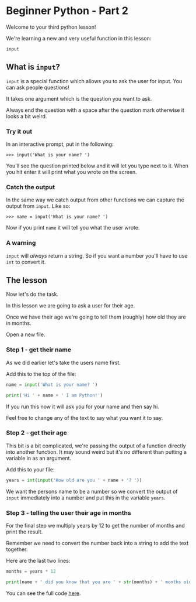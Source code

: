 # Beginner Python - Part 2

Welcome to your third python lesson!

We're learning a new and very useful function in this lesson:

`input`

## What is `input`?

`input` is a special function which allows you to ask the user for
input. You can ask people questions!

It takes one argument which is the question you want to ask.

Always end the question with a space after the question mark
 otherwise it looks a bit weird.

### Try it out

In an interactive prompt, put in the following:

    >>> input('What is your name? ')

You'll see the question printed below and it will let you type next
to it. When you hit enter it will print what you wrote on the 
screen.

### Catch the output

In the same way we catch output from other functions we can capture
the output from `input`. Like so:

    >>> name = input('What is your name? ')

Now if you print `name` it will tell you what the user wrote.

### A warning

`input` will _always_ return a string. So if you want a number you'll
have to use `int` to convert it.

## The lesson

Now let's do the task.

In this lesson we are going to ask a user for their age.

Once we have their age we're going to tell them (roughly) how old
they are in months.

Open a new file.

### Step 1 - get their name

As we did earlier let's take the users name first.

Add this to the top of the file:

```python
name = input('What is your name? ')

print('Hi ' + name + ' I am Python!')
```

If you run this now it will ask you for your name and then say hi.

Feel free to change any of the text to say what you want it to say.

### Step 2 - get their age

This bit is a bit complicated, we're passing the output of a function
directly into another function. It may sound weird but it's no
different than putting a variable in as an argument.

Add this to your file:

```python
years = int(input('How old are you ' + name + '? '))
``` 

We want the persons name to be a number so we convert the output of 
`input` immediately into a number and put this in the variable `years`.

### Step 3 - telling the user their age in months

For the final step we multiply years by 12 to get the number of months
and print the result.

Remember we need to convert the number back into a string to add the 
text together.

Here are the last two lines:

```python
months = years * 12

print(name + ' did you know that you are ' + str(months) + ' months old?')
```

You can see the full code [here](age1.py).